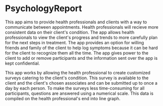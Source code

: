 # PsychologyReport
This app aims to provide health professionals and clients with a way to communicate between appointments. Health professionals will recieve more consistent data on their client's condition. The app allows health professionals to view the client's progress and trends to more carefully plan for the next steps in treatment. The app provides an option for willing friends and family of the client to help log symptoms because it can be hard for the client to recognize them all the time. The app gives power to the client to add or remove participants and the information sent over the app is kept confidential.

This app works by allowing the health professional to create customized surveys catering to the client's condition. This survey is available to the client and the client's chosen associates and can be submitted up to once a day by each person. To make the surveys less time-consuming for all participants, questions are answered using a numerical scale. This data is compiled on the health professional's end into line graph.

